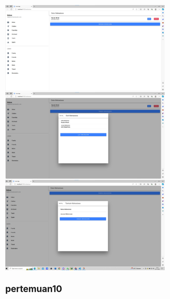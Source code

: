  ![alt text](https://github.com/nopalempl/pertemuan10/blob/main/Halaman%20data%20mahasiswa%2Ctombol%20edit%20dan%20hapus.jpg?raw=true)
 ![alt text](https://github.com/nopalempl/pertemuan10/blob/main/Halaman%20edit%20mahasiswa.jpg?raw=true)
 ![alt text](https://github.com/nopalempl/pertemuan10/blob/main/Halaman%20tambah%20mahasiswa.jpg?raw=true)




# pertemuan10
